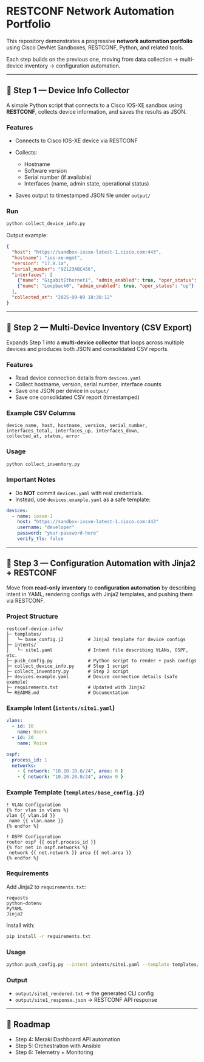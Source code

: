 # RESTCONF Network Automation Portfolio

This repository demonstrates a progressive **network automation portfolio** using Cisco DevNet Sandboxes, RESTCONF, Python, and related tools.

Each step builds on the previous one, moving from data collection → multi-device inventory → configuration automation.

---

## 📍 Step 1 — Device Info Collector

A simple Python script that connects to a Cisco IOS-XE sandbox using **RESTCONF**, collects device information, and saves the results as JSON.

### Features

* Connects to Cisco IOS-XE device via RESTCONF
* Collects:

  * Hostname
  * Software version
  * Serial number (if available)
  * Interfaces (name, admin state, operational status)
* Saves output to timestamped JSON file under `output/`

### Run

```bash
python collect_device_info.py
```

Output example:

```json
{
  "host": "https://sandbox-iosxe-latest-1.cisco.com:443",
  "hostname": "ios-xe-mgmt",
  "version": "17.9.1a",
  "serial_number": "9Z123ABC456",
  "interfaces": [
    {"name": "GigabitEthernet1", "admin_enabled": true, "oper_status": "up"},
    {"name": "Loopback0", "admin_enabled": true, "oper_status": "up"}
  ],
  "collected_at": "2025-09-09 18:30:12"
}
```

---

## 📍 Step 2 — Multi-Device Inventory (CSV Export)

Expands Step 1 into a **multi-device collector** that loops across multiple devices and produces both JSON and consolidated CSV reports.

### Features

* Read device connection details from `devices.yaml`
* Collect hostname, version, serial number, interface counts
* Save one JSON per device in `output/`
* Save one consolidated CSV report (timestamped)

### Example CSV Columns

```
device_name, host, hostname, version, serial_number,
interfaces_total, interfaces_up, interfaces_down,
collected_at, status, error
```

### Usage

```bash
python collect_inventory.py
```

### Important Notes

* Do **NOT** commit `devices.yaml` with real credentials.
* Instead, use `devices.example.yaml` as a safe template:

```yaml
devices:
  - name: iosxe-1
    host: "https://sandbox-iosxe-latest-1.cisco.com:443"
    username: "developer"
    password: "your-password-here"
    verify_tls: false
```

---

## 📍 Step 3 — Configuration Automation with Jinja2 + RESTCONF

Move from **read-only inventory** to **configuration automation** by describing intent in YAML, rendering configs with Jinja2 templates, and pushing them via RESTCONF.

### Project Structure

```
restconf-device-info/
├─ templates/
│   └─ base_config.j2         # Jinja2 template for device configs
├─ intents/
│   └─ site1.yaml             # Intent file describing VLANs, OSPF, etc.
├─ push_config.py             # Python script to render + push configs
├─ collect_device_info.py     # Step 1 script
├─ collect_inventory.py       # Step 2 script
├─ devices.example.yaml       # Device connection details (safe example)
├─ requirements.txt           # Updated with Jinja2
└─ README.md                  # Documentation
```

### Example Intent (`intents/site1.yaml`)

```yaml
vlans:
  - id: 10
    name: Users
  - id: 20
    name: Voice

ospf:
  process_id: 1
  networks:
    - { network: "10.10.10.0/24", area: 0 }
    - { network: "10.20.20.0/24", area: 0 }
```

### Example Template (`templates/base_config.j2`)

```jinja
! VLAN Configuration
{% for vlan in vlans %}
vlan {{ vlan.id }}
 name {{ vlan.name }}
{% endfor %}

! OSPF Configuration
router ospf {{ ospf.process_id }}
{% for net in ospf.networks %}
 network {{ net.network }} area {{ net.area }}
{% endfor %}
```

### Requirements

Add Jinja2 to `requirements.txt`:

```
requests
python-dotenv
PyYAML
Jinja2
```

Install with:

```bash
pip install -r requirements.txt
```

### Usage

```bash
python push_config.py --intent intents/site1.yaml --template templates/base_config.j2
```

### Output

* `output/site1_rendered.txt` → the generated CLI config
* `output/site1_response.json` → RESTCONF API response

---

## 📌 Roadmap

* Step 4: Meraki Dashboard API automation
* Step 5: Orchestration with Ansible
* Step 6: Telemetry + Monitoring
